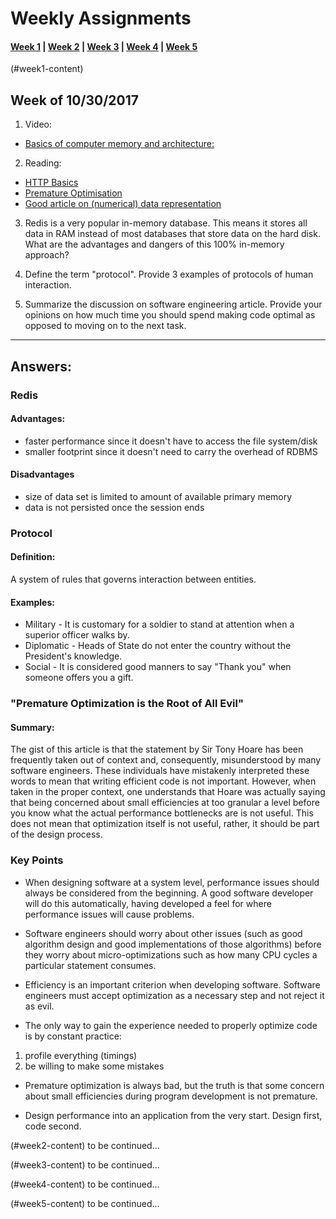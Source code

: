 # Weekly Assignments

#### [Week 1](#week1-content) | [Week 2](#week2-content) | [Week 3](#week3-content) | [Week 4](week4-content) | [Week 5](week5-content)


(#week1-content)
## Week of 10/30/2017

1. Video:  
- [Basics of computer memory and architecture:](https://www.youtube.com/watch?v=xyBbocLXbNY) 

2. Reading:  
- [HTTP Basics](https://www.ntu.edu.sg/home/ehchua/programming/webprogramming/HTTP_Basics.html)  
- [Premature Optimisation](http://ubiquity.acm.org/article.cfm?id=1513451)  
- [Good article on (numerical) data representation](https://www.codementor.io/bennylope/it-makes-cents-data-representation-choices-d8vd7l2uh) 

3. Redis is a very popular in-memory database. This means it stores all data in RAM instead of most databases that store data on the hard disk. What are the advantages and dangers of this 100% in-memory approach? 

1. Define the term "protocol". Provide 3 examples of protocols of human interaction.
  
1. Summarize the discussion on software engineering article. Provide your opinions on how much time you should spend making code optimal as opposed to moving on to the next task. 

---
## Answers:
### Redis
#### Advantages:
- faster performance since it doesn't have to access the file system/disk
- smaller footprint since it doesn't need to carry the overhead of RDBMS

#### Disadvantages
- size of data set is limited to amount of available primary memory
- data is not persisted once the session ends

### Protocol
#### Definition:
A system of rules that governs interaction between entities. 

#### Examples:
- Military - It is customary for a soldier to stand at attention when a superior officer walks by.
- Diplomatic - Heads of State do not enter the country without the President's knowledge.
- Social - It is considered good manners to say "Thank you" when someone offers you a gift.

### "Premature Optimization is the Root of All Evil"
#### Summary:
The gist of this article is that the statement by Sir Tony Hoare has been frequently taken out of context and, consequently, misunderstood by many software engineers. These individuals have mistakenly interpreted these words to mean that writing efficient code is not important. However, when taken in the proper context, one understands that Hoare was actually saying that being concerned about small efficiencies at too granular a level before you know what the actual performance bottlenecks are is not useful. This does not mean that optimization itself is not useful, rather, it should be part of the design process.

### Key Points
- When designing software at a system level, performance issues should always be considered from the beginning. A good software developer will do this automatically, having developed a feel for where performance issues will cause problems.

- Software engineers should worry about other issues (such as good algorithm design and good implementations of those algorithms) before they worry about micro-optimizations such as how many CPU cycles a particular statement consumes.

- Efficiency is an important criterion when developing software. Software engineers must accept optimization as a necessary step and not reject it as evil.

- The only way to gain the experience needed to properly optimize code is by constant practice: 
1. profile everything (timings) 
1. be willing to make some mistakes 

- Premature optimization is always bad, but the truth is that some concern about small efficiencies during program development is not premature.

- Design performance into an application from the very start. Design first, code second. 

(#week2-content)
to be continued...


(#week3-content)
to be continued...


(#week4-content)
to be continued...


(#week5-content)
to be continued...
